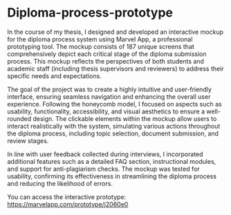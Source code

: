 # Diploma-process-prototype
In the course of my thesis, I designed and developed an interactive mockup for the diploma process system using Marvel App, a professional prototyping tool. The mockup consists of 187 unique screens that comprehensively depict each critical stage of the diploma submission process. This mockup reflects the perspectives of both students and academic staff (including thesis supervisors and reviewers) to address their specific needs and expectations.

The goal of the project was to create a highly intuitive and user-friendly interface, ensuring seamless navigation and enhancing the overall user experience. Following the honeycomb model, I focused on aspects such as usability, functionality, accessibility, and visual aesthetics to ensure a well-rounded design. The clickable elements within the mockup allow users to interact realistically with the system, simulating various actions throughout the diploma process, including topic selection, document submission, and review stages.

In line with user feedback collected during interviews, I incorporated additional features such as a detailed FAQ section, instructional modules, and support for anti-plagiarism checks. The mockup was tested for usability, confirming its effectiveness in streamlining the diploma process and reducing the likelihood of errors​.

You can access the interactive prototype: https://marvelapp.com/prototype/j2060e0
